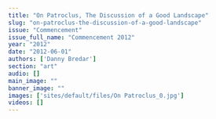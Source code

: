 ```yaml
---
title: "On Patroclus, The Discussion of a Good Landscape"
slug: "on-patroclus-the-discussion-of-a-good-landscape"
issue: "Commencement"
issue_full_name: "Commencement 2012"
year: "2012"
date: "2012-06-01"
authors: ['Danny Bredar']
section: "art"
audio: []
main_image: ""
banner_image: ""
images: ['sites/default/files/On Patroclus_0.jpg']
videos: []
---
```

